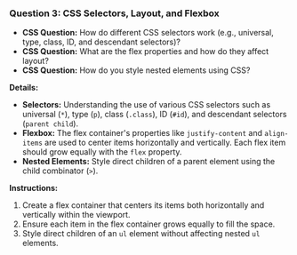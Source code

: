 ### Question 3: CSS Selectors, Layout, and Flexbox

- **CSS Question:** How do different CSS selectors work (e.g., universal, type, class, ID, and descendant selectors)?
- **CSS Question:** What are the flex properties and how do they affect layout?
- **CSS Question:** How do you style nested elements using CSS?

**Details:**
- **Selectors:** Understanding the use of various CSS selectors such as universal (`*`), type (`p`), class (`.class`), ID (`#id`), and descendant selectors (`parent child`).
- **Flexbox:** The flex container's properties like `justify-content` and `align-items` are used to center items horizontally and vertically. Each flex item should grow equally with the `flex` property.
- **Nested Elements:** Style direct children of a parent element using the child combinator (`>`).

**Instructions:**
1. Create a flex container that centers its items both horizontally and vertically within the viewport.
2. Ensure each item in the flex container grows equally to fill the space.
3. Style direct children of an `ul` element without affecting nested `ul` elements.

